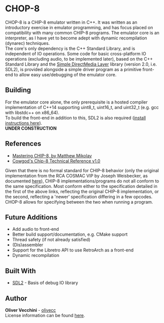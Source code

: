 # CHOP-8 

CHOP-8 is a CHIP-8 emulator written in C\+\+. It was written as an 
introductory exercise in emulator programming, and has focus placed on 
compatibility with many common CHIP-8 programs. The emulator core is an 
interpreter, as I have yet to become adept with dynamic recompilation (dynarec) 
techniques.  
The core's only dependency is the C\+\+ Standard Library, and is independent of 
IO operations. Some code for basic cross-platform IO operations (excluding
audio, to be implemented later), based on the C\+\+ Standard Library and the 
[Simple DirectMedia Layer](https://wiki.libsdl.org/FrontPage) library (version
2.0, i.e. SDL2), is provided alongside a simple driver program as a primitive 
front-end to allow easy use/debugging of the emulator core.

## Building

For the emulator core alone, the only prerequisite is a hosted compiler 
implementation of C\+\+14 supporting uint8\_t, uint16\_t, and uint32\_t
(e.g. gcc with libstdc++ on x86\_64).  
To build the front-end in addition to this, SDL2 is also required 
\([install instructions here](https://wiki.libsdl.org/Installation)\).  
**UNDER CONSTRUCTION**

## References

* [Mastering CHIP-8, by Matthew Mikolay](http://mattmik.com/files/chip8/mastering/chip8.html)  
* [Cowgod's Chip-8 Technical Reference v1.0](http://devernay.free.fr/hacks/chip8/C8TECH10.HTM)  

Given that there is no formal standard for CHIP-8 behavior (only the original 
implementation from the RCA COSMAC VIP by Joseph Weisbecker, as documented 
[here](http://laurencescotford.co.uk/?p=242)), CHIP-8 implementations/programs 
do not all conform to the same specification. Most conform either to the 
specification detailed in the first of the above links, reflecting the original 
CHIP-8 implementation, or the second, reflecting a 'newer' specification
differing in a few opcodes. CHOP-8 allows for specifying between the two when
running a program.

## Future Additions

* Add audio to front-end
* Better build support/documentation, e.g. CMake support 
* Thread safety (if not already satisfied)
* (Dis)assembler  
* Support for the Libretro API to use RetroArch as a front-end  
* Dynamic recompilation  

## Built With

* [SDL2](https://wiki.libsdl.org/FrontPage) - Basis of debug IO library


## Author

**Oliver Vecchini** - [olivecc](https://github.com/olivecc)  
License information can be found [here](LICENSE.txt).

